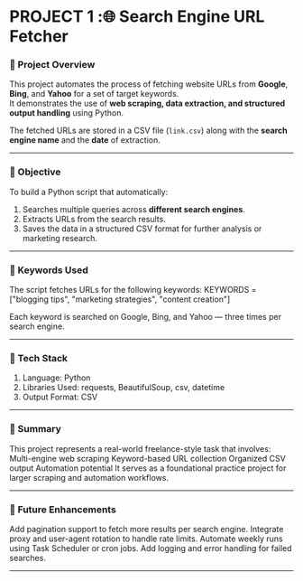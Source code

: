 # PROJECT 1 :🌐 Search Engine URL Fetcher

### 📁 Project Overview
This project automates the process of fetching website URLs from **Google**, **Bing**, and **Yahoo** for a set of target keywords.  
It demonstrates the use of **web scraping, data extraction, and structured output handling** using Python.

The fetched URLs are stored in a CSV file (`link.csv`) along with the **search engine name** and the **date** of extraction.

---

### 🎯 Objective
To build a Python script that automatically:
1. Searches multiple queries across **different search engines**.
2. Extracts URLs from the search results.
3. Saves the data in a structured CSV format for further analysis or marketing research.

---

### 🧠 Keywords Used
The script fetches URLs for the following keywords:
 KEYWORDS = ["blogging tips", "marketing strategies", "content creation"]

Each keyword is searched on Google, Bing, and Yahoo — three times per search engine.

---

### 🧩 Tech Stack
1. Language: Python
2. Libraries Used: requests, BeautifulSoup, csv, datetime
3. Output Format: CSV

---

### 🧾 Summary
This project represents a real-world freelance-style task that involves:
 Multi-engine web scraping 
 Keyword-based URL collection 
 Organized CSV output 
 Automation potential 
 It serves as a foundational practice project for larger scraping and automation workflows.

---

### 🚀 Future Enhancements
 Add pagination support to fetch more results per search engine. 
 Integrate proxy and user-agent rotation to handle rate limits. 
 Automate weekly runs using Task Scheduler or cron jobs. 
 Add logging and error handling for failed searches. 

---